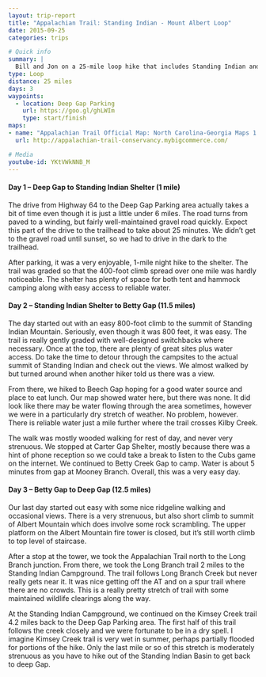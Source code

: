 ```yaml
---
layout: trip-report
title: "Appalachian Trail: Standing Indian - Mount Albert Loop"
date: 2015-09-25
categories: trips

# Quick info
summary: |
  Bill and Jon on a 25-mile loop hike that includes Standing Indian and Albert Mountains.
type: Loop
distance: 25 miles
days: 3
waypoints:
  - location: Deep Gap Parking
    url: https://goo.gl/ghLWIm
    type: start/finish
maps:
- name: "Appalachian Trail Official Map: North Carolina-Georgia Maps 1 & 2, Fontana Dam to the Georgia Line"
  url: http://appalachian-trail-conservancy.mybigcommerce.com/

# Media
youtube-id: YKtVWkNNB_M
---
```



#### Day 1 – Deep Gap to Standing Indian Shelter (1 mile)

The drive from Highway 64 to the Deep Gap Parking area actually takes a bit of time even though it is just a little under 6 miles. The road turns from paved to a winding, but fairly well-maintained gravel road quickly. Expect this part of the drive to the trailhead to take about 25 minutes. We didn’t get to the gravel road until sunset, so we had to drive in the dark to the trailhead.

After parking, it was a very enjoyable, 1-mile night hike to the shelter. The trail was graded so that the 400-foot climb spread over one mile was hardly noticeable. The shelter has plenty of space for both tent and hammock camping along with easy access to reliable water.

#### Day 2 – Standing Indian Shelter to Betty Gap (11.5 miles)

The day started out with an easy 800-foot climb to the summit of Standing Indian Mountain. Seriously, even though it was 800 feet, it was easy. The trail is really gently graded with well-designed switchbacks where necessary. Once at the top, there are plenty of great sites plus water access. Do take the time to detour through the campsites to the actual summit of Standing Indian and check out the views. We almost walked by but turned around when another hiker told us there was a view.

From there, we hiked to Beech Gap hoping for a good water source and place to eat lunch. Our map showed water here, but there was none. It did look like there may be water flowing through the area sometimes, however we were in a particularly dry stretch of weather. No problem, however. There is reliable water just a mile further where the trail crosses Kilby Creek.

The walk was mostly wooded walking for rest of day, and never very strenuous. We stopped at Carter Gap Shelter, mostly because there was a hint of phone reception so we could take a break to listen to the Cubs game on the internet. We continued to Betty Creek Gap to camp. Water is about 5 minutes from gap at Mooney Branch. Overall, this was a very easy day.

#### Day 3 – Betty Gap to Deep Gap (12.5 miles)

Our last day started out easy with some nice ridgeline walking and occasional views. There is a very strenuous, but also short climb to summit of Albert Mountain which does involve some rock scrambling. The upper platform on the Albert Mountain fire tower is closed, but it’s still worth climb to top level of staircase.

After a stop at the tower, we took the Appalachian Trail north to the Long Branch junction. From there, we took the Long Branch trail 2 miles to the Standing Indian Campground. The trail follows Long Branch Creek but never really gets near it. It was nice getting off the AT and on a spur trail where there are no crowds. This is a really pretty stretch of trail with some maintained wildlife clearings along the way.

At the Standing Indian Campground, we continued on the Kimsey Creek trail 4.2 miles back to the Deep Gap Parking area. The first half of this trail follows the creek closely and we were fortunate to be in a dry spell. I imagine Kimsey Creek trail is very wet in summer, perhaps partially flooded for portions of the hike. Only the last mile or so of this stretch is moderately strenuous as you have to hike out of the Standing Indian Basin to get back to deep Gap.
